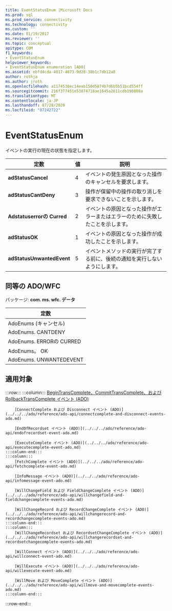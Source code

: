 ```yaml
---
title: EventStatusEnum |Microsoft Docs
ms.prod: sql
ms.prod_service: connectivity
ms.technology: connectivity
ms.custom: ''
ms.date: 01/19/2017
ms.reviewer: ''
ms.topic: conceptual
apitype: COM
f1_keywords:
- EventStatusEnum
helpviewer_keywords:
- EventStatusEnum enumeration [ADO]
ms.assetid: ebfd4cda-4017-4873-9d28-38b1c7db12a8
author: rothja
ms.author: jroth
ms.openlocfilehash: a1174538ec14eab150d5874b7d6b5b51bcd554ff
ms.sourcegitcommit: 216f377451e53874718ae1645a2611cdb198808a
ms.translationtype: MT
ms.contentlocale: ja-JP
ms.lasthandoff: 07/28/2020
ms.locfileid: "87242722"
---
```

# <a name="eventstatusenum"></a>EventStatusEnum
イベントの実行の現在の状態を指定します。  
  
|定数|値|説明|  
|--------------|-----------|-----------------|  
|**adStatusCancel**|4|イベントの発生原因となった操作のキャンセルを要求します。|  
|**adStatusCantDeny**|3|操作が保留中の操作の取り消しを要求できないことを示します。|  
|**Adstatuserrorの Curred**|2|イベントの原因となった操作がエラーまたはエラーのために失敗したことを示します。|  
|**adStatusOK**|1|イベントの原因となった操作が成功したことを示します。|  
|**adStatusUnwantedEvent**|5|イベントメソッドの実行が完了する前に、後続の通知を実行しないようにします。|  
  
## <a name="adowfc-equivalent"></a>同等の ADO/WFC  
 パッケージ: **com. ms. wfc. データ**  
  
|定数|  
|--------------|  
|AdoEnums (キャンセル)|  
|AdoEnums. CANTDENY|  
|AdoEnums. ERRORの CURRED|  
|AdoEnums。 OK|  
|AdoEnums. UNWANTEDEVENT|  
  
## <a name="applies-to"></a>適用対象  

:::row:::
    :::column:::
        [BeginTransComplete、CommitTransComplete、および RollbackTransComplete イベント (ADO)](../../../ado/reference/ado-api/begintranscomplete-committranscomplete-and-rollbacktranscomplete-events-ado.md)  

        [ConnectComplete および Disconnect イベント (ADO)](../../../ado/reference/ado-api/connectcomplete-and-disconnect-events-ado.md)  

        [EndOfRecordset イベント (ADO)](../../../ado/reference/ado-api/endofrecordset-event-ado.md)  

        [ExecuteComplete イベント (ADO)](../../../ado/reference/ado-api/executecomplete-event-ado.md)  
    :::column-end:::
    :::column:::
        [FetchComplete イベント (ADO)](../../../ado/reference/ado-api/fetchcomplete-event-ado.md)  

        [InfoMessage イベント (ADO)](../../../ado/reference/ado-api/infomessage-event-ado.md)  

        [WillChangeField および FieldChangeComplete イベント (ADO)](../../../ado/reference/ado-api/willchangefield-and-fieldchangecomplete-events-ado.md)  

        [WillChangeRecord および RecordChangeComplete イベント (ADO)](../../../ado/reference/ado-api/willchangerecord-and-recordchangecomplete-events-ado.md)  
    :::column-end:::
    :::column:::
        [WillChangeRecordset および RecordsetChangeComplete イベント (ADO)](../../../ado/reference/ado-api/willchangerecordset-and-recordsetchangecomplete-events-ado.md)  

        [WillConnect イベント (ADO)](../../../ado/reference/ado-api/willconnect-event-ado.md)  

        [WillExecute イベント (ADO)](../../../ado/reference/ado-api/willexecute-event-ado.md)  

        [WillMove および MoveComplete イベント (ADO)](../../../ado/reference/ado-api/willmove-and-movecomplete-events-ado.md)  
    :::column-end:::
:::row-end:::
